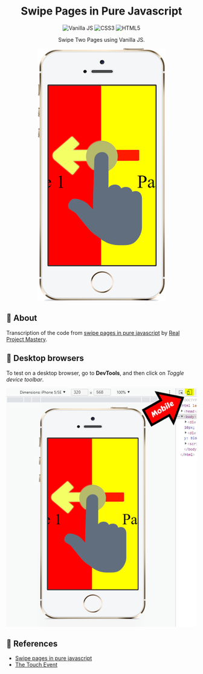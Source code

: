 <h1 align="center">Swipe Pages in Pure Javascript</h1>

<div align="center">

<img src="https://img.shields.io/badge/Vanilla-JavaScript-yellow.svg" alt="Vanilla JS">
<img src="https://img.shields.io/badge/CSS-3-orange.svg" alt="CSS3">
<img src="https://img.shields.io/badge/HTML-5-green.svg" alt="HTML5">

</div>

<p align="center">
  Swipe Two Pages using Vanilla JS.
</p>

<p align="center">
  <img src="./docs/img/screenshot_swipe_page_iphone_5.png" alt="Screenshot Swipe">
</p>


## 🧐 About <a name = "about"></a>

Transcription of the code from [swipe pages in pure javascript](https://www.youtube.com/watch?v=bV9idMbioqg) by [Real Project Mastery](https://www.youtube.com/channel/UCm8qqU47OfA_3jforf37cwg).

## 🔧 Desktop browsers

To test on a desktop browser, go to **DevTools**, and then click on *Toggle device toolbar*.

<img src="./docs/img/screenshot_swipe.png" alt="Screenshot DevTools">

## 🎉 References <a name = "references"></a>

- [Swipe pages in pure javascript](https://www.youtube.com/watch?v=bV9idMbioqg)
- [The Touch Event](https://www.w3schools.com/jsref/obj_touchevent.asp)